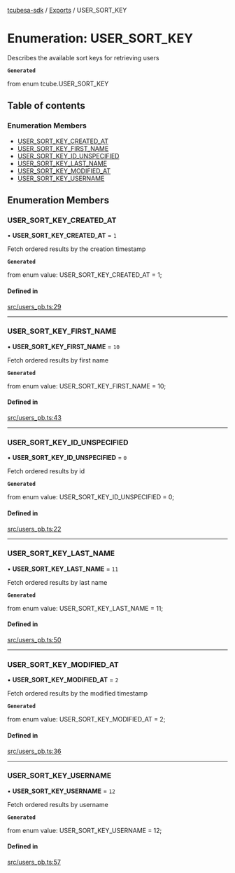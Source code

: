 [tcubesa-sdk](../README.md) / [Exports](../modules.md) / USER\_SORT\_KEY

# Enumeration: USER\_SORT\_KEY

Describes the available sort keys for retrieving users

**`Generated`**

from enum tcube.USER_SORT_KEY

## Table of contents

### Enumeration Members

- [USER\_SORT\_KEY\_CREATED\_AT](USER_SORT_KEY.md#user_sort_key_created_at)
- [USER\_SORT\_KEY\_FIRST\_NAME](USER_SORT_KEY.md#user_sort_key_first_name)
- [USER\_SORT\_KEY\_ID\_UNSPECIFIED](USER_SORT_KEY.md#user_sort_key_id_unspecified)
- [USER\_SORT\_KEY\_LAST\_NAME](USER_SORT_KEY.md#user_sort_key_last_name)
- [USER\_SORT\_KEY\_MODIFIED\_AT](USER_SORT_KEY.md#user_sort_key_modified_at)
- [USER\_SORT\_KEY\_USERNAME](USER_SORT_KEY.md#user_sort_key_username)

## Enumeration Members

### USER\_SORT\_KEY\_CREATED\_AT

• **USER\_SORT\_KEY\_CREATED\_AT** = ``1``

Fetch ordered results by the creation timestamp

**`Generated`**

from enum value: USER_SORT_KEY_CREATED_AT = 1;

#### Defined in

[src/users_pb.ts:29](https://github.com/TCUBEAI-TECHNOLOGIES-PRIVATE-LIMITED/ts-sdk/blob/3c64799/src/users_pb.ts#L29)

___

### USER\_SORT\_KEY\_FIRST\_NAME

• **USER\_SORT\_KEY\_FIRST\_NAME** = ``10``

Fetch ordered results by first name

**`Generated`**

from enum value: USER_SORT_KEY_FIRST_NAME = 10;

#### Defined in

[src/users_pb.ts:43](https://github.com/TCUBEAI-TECHNOLOGIES-PRIVATE-LIMITED/ts-sdk/blob/3c64799/src/users_pb.ts#L43)

___

### USER\_SORT\_KEY\_ID\_UNSPECIFIED

• **USER\_SORT\_KEY\_ID\_UNSPECIFIED** = ``0``

Fetch ordered results by id

**`Generated`**

from enum value: USER_SORT_KEY_ID_UNSPECIFIED = 0;

#### Defined in

[src/users_pb.ts:22](https://github.com/TCUBEAI-TECHNOLOGIES-PRIVATE-LIMITED/ts-sdk/blob/3c64799/src/users_pb.ts#L22)

___

### USER\_SORT\_KEY\_LAST\_NAME

• **USER\_SORT\_KEY\_LAST\_NAME** = ``11``

Fetch ordered results by last name

**`Generated`**

from enum value: USER_SORT_KEY_LAST_NAME = 11;

#### Defined in

[src/users_pb.ts:50](https://github.com/TCUBEAI-TECHNOLOGIES-PRIVATE-LIMITED/ts-sdk/blob/3c64799/src/users_pb.ts#L50)

___

### USER\_SORT\_KEY\_MODIFIED\_AT

• **USER\_SORT\_KEY\_MODIFIED\_AT** = ``2``

Fetch ordered results by the modified timestamp

**`Generated`**

from enum value: USER_SORT_KEY_MODIFIED_AT = 2;

#### Defined in

[src/users_pb.ts:36](https://github.com/TCUBEAI-TECHNOLOGIES-PRIVATE-LIMITED/ts-sdk/blob/3c64799/src/users_pb.ts#L36)

___

### USER\_SORT\_KEY\_USERNAME

• **USER\_SORT\_KEY\_USERNAME** = ``12``

Fetch ordered results by username

**`Generated`**

from enum value: USER_SORT_KEY_USERNAME = 12;

#### Defined in

[src/users_pb.ts:57](https://github.com/TCUBEAI-TECHNOLOGIES-PRIVATE-LIMITED/ts-sdk/blob/3c64799/src/users_pb.ts#L57)
